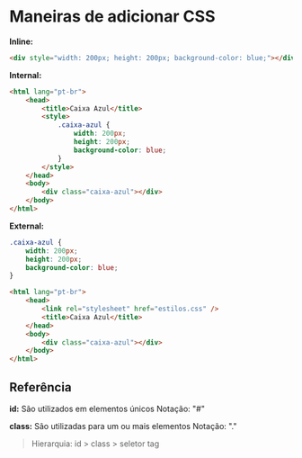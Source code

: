 # Maneiras de adicionar CSS

**Inline:**

```html
<div style="width: 200px; height: 200px; background-color: blue;"></div>
```

**Internal:**

```html
<html lang="pt-br">
    <head>
        <title>Caixa Azul</title>
        <style>
            .caixa-azul {
                width: 200px;
                height: 200px;
                background-color: blue;
            }
        </style>
    </head>
    <body>
        <div class="caixa-azul"></div>
    </body>
</html>
```

**External:**

```css
.caixa-azul {
    width: 200px;
    height: 200px;
    background-color: blue;
}
```

```html
<html lang="pt-br">
    <head>
        <link rel="stylesheet" href="estilos.css" />
        <title>Caixa Azul</title>
    </head>
    <body>
        <div class="caixa-azul"></div>
    </body>
</html>
```

## Referência

**id:**
São utilizados em elementos únicos
Notação: "#"

**class:**
São utilizadas para um ou mais elementos
Notação: "."

> Hierarquia: id > class > seletor tag

